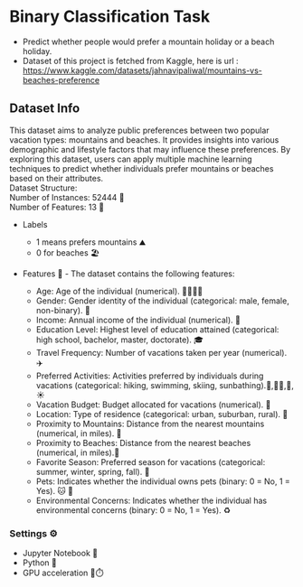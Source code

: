 # Binary Classification Task
- Predict whether people would prefer a mountain holiday or a beach holiday.
- Dataset of this project is fetched from Kaggle, here is url : https://www.kaggle.com/datasets/jahnavipaliwal/mountains-vs-beaches-preference
## Dataset Info
This dataset aims to analyze public preferences between two popular vacation types: mountains and beaches. It provides insights into various demographic and lifestyle factors that may influence these preferences. By exploring this dataset, users can apply multiple machine learning techniques to predict whether individuals prefer mountains or beaches based on their attributes.<br>
Dataset Structure: <br>
Number of Instances: 52444 🧮<br>
Number of Features: 13 🔢<br>

- Labels 
  - 1 means prefers mountains ⛰️
  - 0 for beaches 🏖️

- Features 🔧
      - The dataset contains the following features:
  - Age: Age of the individual (numerical). 👨‍👨‍👧‍👦
  - Gender: Gender identity of the individual (categorical: male, female, non-binary). 🚻
  - Income: Annual income of the individual (numerical). 💸
  - Education Level: Highest level of education attained (categorical: high school, bachelor, master, doctorate). 🎓
  - Travel Frequency: Number of vacations taken per year (numerical). ✈️
  - Preferred Activities: Activities preferred by individuals during vacations (categorical: hiking, swimming, skiing, sunbathing).👣,🏊‍♀️,🎿, ☀️
  - Vacation Budget: Budget allocated for vacations (numerical). 🧳
  - Location: Type of residence (categorical: urban, suburban, rural). 📍
  - Proximity to Mountains: Distance from the nearest mountains (numerical, in miles). 📏
  - Proximity to Beaches: Distance from the nearest beaches (numerical, in miles).📏
  - Favorite Season: Preferred season for vacations (categorical: summer, winter, spring, fall). 🍂
  - Pets: Indicates whether the individual owns pets (binary: 0 = No, 1 = Yes). 🐱 🐶
  - Environmental Concerns: Indicates whether the individual has environmental concerns (binary: 0 = No, 1 = Yes). ♻️




### Settings ⚙️
- Jupyter Notebook 📒
- Python 🐍
- GPU acceleration 🚀⏱️
